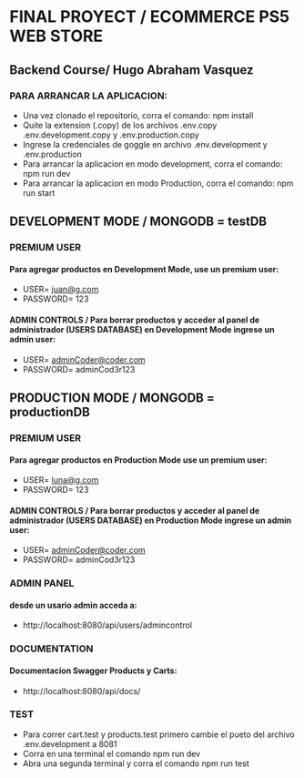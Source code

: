 # FINAL PROYECT / ECOMMERCE PS5 WEB STORE
## Backend Course/ Hugo Abraham Vasquez

### PARA ARRANCAR LA APLICACION:
- Una vez clonado el repositorio, corra el comando: npm install
- Quite la extension (.copy) de los archivos .env.copy  .env.development.copy y .env.production.copy 
- Ingrese la credenciales de goggle en archivo .env.development y .env.production 
- Para arrancar la aplicacion en modo development, corra el comando: npm run dev 
- Para arrancar la aplicacion en modo Production, corra el comando: npm run start 

## DEVELOPMENT MODE / MONGODB = testDB
### PREMIUM USER
#### Para agregar productos en Development Mode, use un premium user:
- USER= juan@g.com
- PASSWORD= 123
#### ADMIN CONTROLS / Para borrar productos y acceder al panel de administrador (USERS DATABASE) en Development Mode ingrese un admin user:
- USER= adminCoder@coder.com
- PASSWORD= adminCod3r123

## PRODUCTION MODE / MONGODB = productionDB
### PREMIUM USER
#### Para agregar productos en Production Mode use un premium user:
- USER= luna@g.com
- PASSWORD= 123
#### ADMIN CONTROLS / Para borrar productos y acceder al panel de administrador (USERS DATABASE) en Production Mode ingrese un admin user:
- USER= adminCoder@coder.com
- PASSWORD= adminCod3r123

### ADMIN PANEL 
#### desde un usario admin acceda a: 
- http://localhost:8080/api/users/admincontrol 

### DOCUMENTATION
#### Documentacion Swagger Products y Carts: 
- http://localhost:8080/api/docs/

### TEST
- Para correr cart.test y products.test primero cambie el pueto del archivo .env.development  a 8081 
- Corra en una terminal el comando npm run dev
- Abra una segunda terminal y corra el comando npm run test 